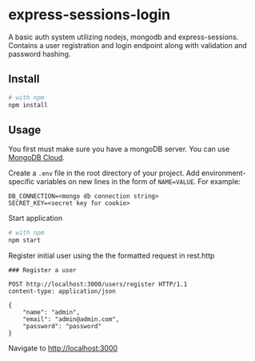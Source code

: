 # express-sessions-login

A basic auth system utilizing nodejs, mongodb and express-sessions. Contains a user registration and login endpoint along with validation and password hashing.

## Install

```bash
# with npm
npm install

```

## Usage

You first must make sure you have a mongoDB server. You can use [MongoDB Cloud](https://www.mongodb.com/cloud).

Create a `.env` file in the root directory of your project. Add
environment-specific variables on new lines in the form of `NAME=VALUE`.
For example:

```dosini
DB_CONNECTION=<mongo db connection string>
SECRET_KEY=<secret key for cookie>
```

Start application

```bash
# with npm
npm start

```

Register initial user using the the formatted request in rest.http

```http
### Register a user

POST http://localhost:3000/users/register HTTP/1.1
content-type: application/json

{
    "name": "admin",
    "email": "admin@admin.com",
    "password": "password"
}
```

Navigate to [http://localhost:3000](http://localhost:3000)


